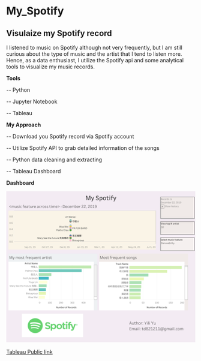 # My_Spotify

## Visulaize my Spotify record

I listened to music on Spotify although not very frequently, but I am still curious about the type of music and the artist that I tend to listen more. Hence, as a data enthusiast, I utilize the Spotify api and some analytical tools to visualize my music records.

**Tools**

-- Python

-- Jupyter Notebook

-- Tableau 

**My Approach**

-- Download you Spotify record via Spotify account

-- Utilize Spotify API to grab detailed information of the songs

-- Python data cleaning and extracting

-- Tableau Dashboard

**Dashboard**

![dashboard](myspotify/myspotify.png)

[Tableau Public link](https://public.tableau.com/profile/yili.yu#!/vizhome/Book1_15938422650700/Dashboard2?publish=yes)
